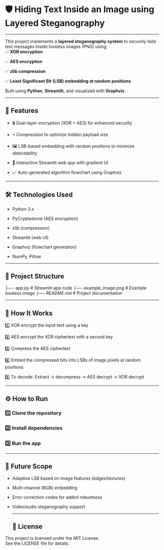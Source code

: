 # 🛡️ Hiding Text Inside an Image using Layered Steganography

---

This project implements a **layered steganography system** to securely hide text messages inside lossless images (PNG) using:  
✅ **XOR encryption**  

✅ **AES encryption**

✅ **zlib compression** 

✅ **Least Significant Bit (LSB) embedding at random positions**

Built using **Python**, **Streamlit**, and visualized with **Graphviz**.

---

## 🚀 Features

- 🔒 Dual-layer encryption (XOR + AES) for enhanced security
   
- ⚡ Compression to optimize hidden payload size
   
- 🖼️ LSB-based embedding with random positions to minimize detectability
  
- 🌈 Interactive Streamlit web app with gradient UI
    
- 📈 Auto-generated algorithm flowchart using Graphviz  

---

## 🛠️ Technologies Used

- Python 3.x
  
- PyCryptodome (AES encryption)
  
- zlib (compression)
  
- Streamlit (web UI)
  
- Graphviz (flowchart generation)
   
- NumPy, Pillow  

---

## 📂 Project Structure

├── app.py # Streamlit app code
├── example_image.png # Example lossless image
├── README.md # Project documentation

---

## 📌 How It Works

1️⃣ XOR encrypt the input text using a key

2️⃣ AES encrypt the XOR ciphertext with a second key

3️⃣ Compress the AES ciphertext

4️⃣ Embed the compressed bits into LSBs of image pixels at random positions

5️⃣ To decode: Extract → decompress → AES decrypt → XOR decrypt

---

## ⚙️ How to Run

### 1️⃣ Clone the repository

### 2️⃣ Install dependencies

### 3️⃣ Run the app

---

## 📝 Future Scope

- Adaptive LSB based on image features (edges/textures)

- Multi-channel (RGB) embedding

- Error correction codes for added robustness

- Video/audio steganography support

  ---

  ## 🤝 License

This project is licensed under the MIT License.  
See the LICENSE file for details.


